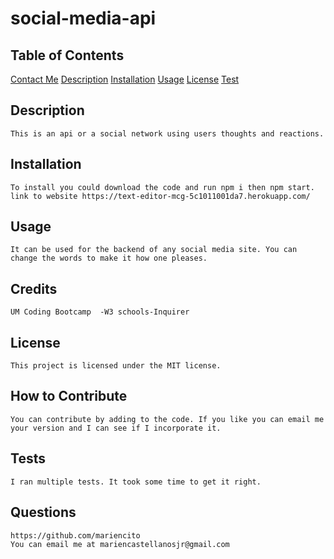 # social-media-api

## Table of Contents
[Contact Me](#questions)
[Description](#description)
[Installation](#installation)
[Usage](#usage)
[License](#license)
[Test](#test)

## Description
    This is an api or a social network using users thoughts and reactions.
## Installation
    To install you could download the code and run npm i then npm start.
    link to website https://text-editor-mcg-5c1011001da7.herokuapp.com/
## Usage
    It can be used for the backend of any social media site. You can change the words to make it how one pleases.
## Credits
    UM Coding Bootcamp	-W3 schools-Inquirer
## License
    This project is licensed under the MIT license.
## How to Contribute
    You can contribute by adding to the code. If you like you can email me your version and I can see if I incorporate it.
## Tests
    I ran multiple tests. It took some time to get it right.
## Questions
    https://github.com/mariencito
    You can email me at mariencastellanosjr@gmail.com
    
    
